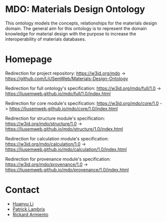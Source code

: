 # MDO: Materials Design Ontology

This ontology models the concepts, relationships for the materials design domain. The general aim for this ontology is to represent the domain knowledge for material design with the purpose to increase the interoperability of materials databases.

# Homepage

Redirection for project repository: https://w3id.org/mdo -> https://github.com/LiUSemWeb/Materials-Design-Ontology

Redirection for full ontology's specification: https://w3id.org/mdo/full/1.0 -> https://liusemweb.github.io/mdo/full/1.0/index.html

Redirection for core module's specification: https://w3id.org/mdo/core/1.0 -> https://liusemweb.github.io/mdo/core/1.0/index.html

Redirection for structure module's specification: https://w3id.org/mdo/structure/1.0 -> https://liusemweb.github.io/mdo/structure/1.0/index.html

Redirection for calculation module's specification: https://w3id.org/mdo/calculation/1.0 -> https://liusemweb.github.io/mdo/calculation/1.0/index.html

Redirection for provenance module's specification: https://w3id.org/mdo/provenance/1.0 -> https://liusemweb.github.io/mdo/provenance/1.0/index.html

# Contact

* [Huanyu Li](https://www.ida.liu.se/~huali50/)
* [Patrick Lambrix](https://www.ida.liu.se/~patla00/)
* [Rickard Armiento](https://rickard.armiento.se)

[//]: <> (This is also a comment.)
